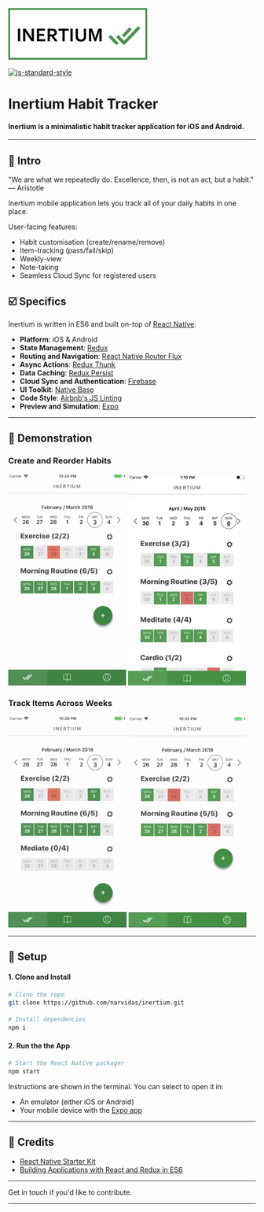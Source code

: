 <img src="./markdown/inertium.png" alt="Inertium Habit Tracker"/>

[![js-standard-style](https://img.shields.io/badge/code%20style-airbnb-brightgreen.svg?style=flat)](https://github.com/airbnb/javascript)


# Inertium Habit Tracker

#### Inertium is a minimalistic habit tracker application for iOS and Android.


---

## 👋 Intro

"We are what we repeatedly do. Excellence, then, is not an act, but a habit."  — Aristotle

Inertium mobile application lets you track all of your daily habits in one place.

User-facing features:

-  Habit customisation (create/rename/remove)
-  Item-tracking (pass/fail/skip)
-  Weekly-view
-  Note-taking
-  Seamless Cloud Sync for registered users

## ☑️ Specifics

Inertium is written in ES6 and built on-top of [React Native](http://facebook.github.io/react-native/).

- __Platform__: iOS & Android
- __State Management__: [Redux](https://redux.js.org/docs/introduction/)
- __Routing and Navigation__: [React Native Router Flux](https://github.com/aksonov/react-native-router-flux)
- __Async Actions__: [Redux Thunk](https://github.com/gaearon/redux-thunk)
- __Data Caching__: [Redux Persist](https://github.com/rt2zz/redux-persist)
- __Cloud Sync and Authentication__: [Firebase](https://firebase.google.com/)
- __UI Toolkit__: [Native Base](https://nativebase.io/)
- __Code Style__: [Airbnb's JS Linting](https://github.com/airbnb/javascript)
- __Preview and Simulation__: [Expo](https://expo.io/)

---

## 📖 Demonstration
### Create and Reorder Habits
![createnewhabit](./markdown/createnewhabit.gif)
![reorderhabits](./markdown/reorderhabits.gif)

### Track Items Across Weeks
![checkitemsoff](./markdown/checkitemsoff.gif)
![browseweeks](./markdown/browseweeks.gif)

---

## 🚀 Setup

#### 1. Clone and Install

```bash
# Clone the repo
git clone https://github.com/narvidas/inertium.git

# Install dependencies
npm i
```

#### 2. Run the the App

```bash
# Start the React Native packager
npm start
```

Instructions are shown in the terminal. You can select to open it in:

- An emulator (either iOS or Android)
- Your mobile device with the [Expo app](https://expo.io/)


---

## 👊 Credits

- [React Native Starter Kit](https://github.com/mcnamee/react-native-starter-kit)
- [Building Applications with React and Redux in ES6](https://www.pluralsight.com/courses/react-redux-react-router-es6)

---

Get in touch if you'd like to contribute.

---

